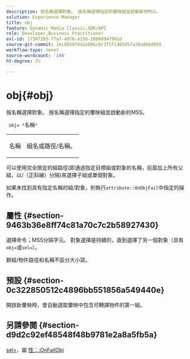 ```yaml
---
description: 按名稱選擇對象。 按名稱選擇指定的暈映組並啟動新的MSS。
solution: Experience Manager
title: obj
feature: Dynamic Media Classic,SDK/API
role: Developer,Business Practitioner
exl-id: 17387203-f7a7-4876-a15b-2084894f981d
source-git-commit: 1ec8b59f442eb96c6c3f5f1405d57a38a86bd056
workflow-type: tm+mt
source-wordcount: '144'
ht-degree: 2%

---
```


# obj{#obj}

按名稱選擇對象。 按名稱選擇指定的暈映組並啟動新的MSS。

` obj= *`名稱`*`

<table id="simpletable_6E0DA6CBCDCF4CDDAFA5A4C38E0D5FC5"> 
 <tr class="strow"> 
  <td class="stentry"> <p> <span class="codeph"> <span class="varname"> 名稱  </span> </span> </p> </td> 
  <td class="stentry"> <p>組名或路徑/名稱。 </p> </td> 
 </tr> 
</table>

可以使用完全限定的組路徑(即通過指定目標組或對象的名稱，前面加上所有父組，以/（正斜線）分隔)來選擇子組或單個對象。

如果未找到具有指定名稱的組/對象，則執行`attribute::OnObjFail`中指定的操作。

## 屬性 {#section-9463b36e8ff74c81a70c7c2b58927430}

選擇命令；MSS分隔字元。 對象選擇是持續的，直到選擇了另一個對象（具有`obj=`或`sel=`）。

群組/物件路徑和名稱不區分大小寫。

## 預設 {#section-0c322850512c4896bb551856a549440e}

開啟新暈映時，會自動選取暈映中包含可轉譯物件的第一組。

## 另請參閱 {#section-d9d2c92ef48548f48b9781e2a8a5fb5a}

[sel=](../../../../../ir-api/http-protocol/image-rendering-api-ref/c-ir-http-protocol-ref/c-ir-http-protocol-command-reference/r-ir-sel.md#reference-01322c58d414481385c29fcdd27a090b)，屬 [性：:OnFailObj](../../../../../ir-api/material-cat/image-rendering-api-ref/c-ir-material-catalog/c-ir-attributes-reference/r-ir-onfailobj.md#reference-4c6ba90418e84da5831f8573bbbf2c8d)

